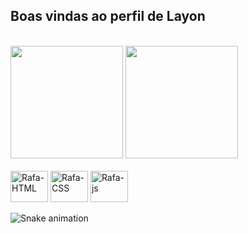 ## Boas vindas ao perfil de Layon 

<div><br>
<a href:"https://github.com/Layon-Guedes/github-readme-stats">
<img height="180em" src="https://github-readme-stats.vercel.app/api?username=Layon-Guedes&theme=tokyonight"/>
<img height="180em" src="https://github-readme-stats.vercel.app/api/top-langs?username=Layon-Guedes&layout=compact&langs_count=8&card&theme=tokyonight"/>
</div>

<div style="display: inline_block"><br>
  <img aling="center" alt="Rafa-HTML" height="50" width="60" src="https://cdn.jsdelivr.net/gh/devicons/devicon@latest/icons/html5/html5-original.svg" />
  <img aling="center" alt="Rafa-CSS" height="50" width="60" src="https://cdn.jsdelivr.net/gh/devicons/devicon@latest/icons/css3/css3-original.svg" />
  <img aling="center" alt="Rafa-js" height="50" width="60" src="https://cdn.jsdelivr.net/gh/devicons/devicon@latest/icons/javascript/javascript-original.svg" />
</div>

![Snake animation](https://github.com/Layon-Guedes/Layon-Guedes/blob/output/github-contribution-grid-snake.svg)
